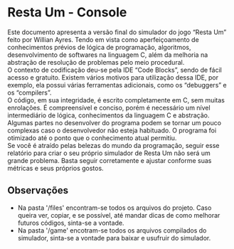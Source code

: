 # Resta Um - Console

  Este documento apresenta a versão final do simulador do jogo “Resta Um” feito por Willian Ayres. Tendo em vista como aperfeiçoamento de conhecimentos prévios de lógica de programação, algoritmos, desenvolvimento de softwares na linguagem C, além da melhoria na abstração de resolução de problemas pelo meio procedural.<br/>
  O contexto de codificação deu-se pela IDE “Code Blocks”, sendo de fácil acesso e gratuito. Existem vários motivos para utilização dessa IDE, por exemplo, ela possui várias ferramentas adicionais, como os “debuggers” e os “compilers”.<br/>
  O código, em sua integridade, é escrito completamente em C, sem muitas enrolações.  É compreensível e conciso, porém é necessário um nível intermediário de lógica, conhecimentos da linguagem C e abstração. Algumas partes no desenvolver do programa podem se tornar um pouco complexas caso o desenvolvedor não esteja habituado. O programa foi otimizado até o ponto que o conhecimento atual permitiu.<br/>
  Se você é atraído pelas belezas do mundo da programação, seguir esse relatório para criar o seu próprio simulador de Resta Um não será um grande problema. Basta seguir corretamente e ajustar conforme suas métricas e seus próprios gostos.<br/>

## Observações

  * Na pasta '/files' encontram-se todos os arquivos do projeto. Caso queira ver, copiar, e se possível, até mandar dicas de como melhorar futuros códigos, sinta-se a vontade.
  * Na pasta '/game' encotram-se todos os arquivos compilados do simulador, sinta-se a vontade para baixar e usufruir do simulador.
